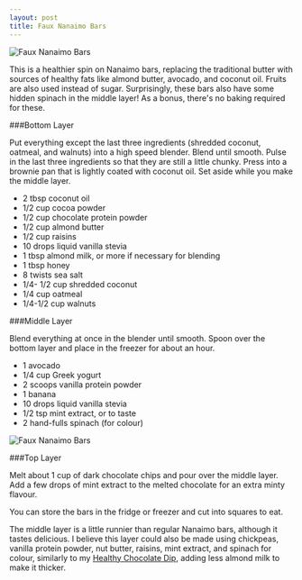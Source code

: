 ```yaml
---
layout: post
title: Faux Nanaimo Bars 
---
```


![Faux Nanaimo Bars](/images/faux_nanaimo_bars.jpg)

This is a healthier spin on Nanaimo bars, replacing the traditional butter with sources of healthy fats like almond butter, avocado, and coconut oil. Fruits are also used instead of sugar. Surprisingly, these bars also have some hidden spinach in the middle layer! As a bonus, there's no baking required for these. 

###Bottom Layer

Put everything except the last three ingredients (shredded coconut, oatmeal, and walnuts) into a high speed blender. Blend until smooth. Pulse in the last three ingredients so that they are still a little chunky. Press into a brownie pan that is lightly coated with coconut oil. Set aside while you make the middle layer. 

- 2 tbsp coconut oil
- 1/2 cup cocoa powder
- 1/2 cup chocolate protein powder
- 1/2 cup almond butter
- 1/2 cup raisins 
- 10 drops liquid vanilla stevia
- 1 tbsp almond milk, or more if necessary for blending 
- 1 tbsp honey
- 8 twists sea salt
- 1/4- 1/2 cup shredded coconut
- 1/4 cup oatmeal
- 1/4-1/2 cup walnuts 

###Middle Layer

Blend everything at once in the blender until smooth. Spoon over the bottom layer and place in the freezer for about an hour. 

- 1 avocado
- 1/4 cup Greek yogurt
- 2 scoops vanilla protein powder
- 1 banana 
- 10 drops liquid vanilla stevia
- 1/2 tsp mint extract, or to taste 
- 2 hand-fulls spinach (for colour)

![Faux Nanaimo Bars](/images/faux_nanaimo_bars_process2.jpg)

###Top Layer

Melt about 1 cup of dark chocolate chips and pour over the middle layer. Add a few drops of mint extract to the melted chocolate for an extra minty flavour. 

You can store the bars in the fridge or freezer and cut into squares to eat. 

The middle layer is a little runnier than regular Nanaimo bars, although it tastes delicious. I believe this layer could also be made using chickpeas, vanilla protein powder, nut butter, raisins, mint extract, and spinach for colour, similarly to my [Healthy Chocolate Dip](http://teri-lynn.ca/2013/10/19/healthy-chocolate-dip/), adding less almond milk to make it thicker. 
  
